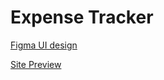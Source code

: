 # Expense Tracker
[Figma UI design](https://www.figma.com/design/D52wHaR8PfifezFzjxprN7/Expense-Tracker?node-id=0-1&t=EX4u2tEdPsMphcVV-1)

[Site Preview](https://track-your-expenses-gamma.vercel.app/)